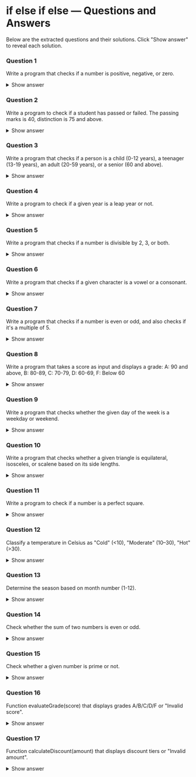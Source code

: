 # if else if else — Questions and Answers

Below are the extracted questions and their solutions. Click "Show answer" to reveal each solution.

### Question 1
Write a program that checks if a number is positive, negative, or zero.

<details>
<summary>Show answer</summary>

```javascript
let num = prompt('Enter The Number Here!');

if (num > 0) {
  alert('Number is Positive');
} else if (num < 0) {
  alert('Number is Negative');
} else {
  alert('The Number is Zero');
}
```

</details>

### Question 2
Write a program to check if a student has passed or failed. The passing marks is 40, distinction is 75 and above.

<details>
<summary>Show answer</summary>

```javascript
let marks = prompt('Enter Your Marks');

if (marks >= 75) {
  alert('Distinction!');
} else if (marks >= 40) {
  alert('Passed!');
} else {
  alert('Failed');
}
```

</details>

### Question 3
Write a program that checks if a person is a child (0-12 years), a teenager (13-19 years), an adult (20-59 years), or a senior (60 and above).

<details>
<summary>Show answer</summary>

```javascript
let age = prompt('Enter Your Age');

if (age >= 0 & age <= 12) {
  alert('Child!');
} else if (age >= 13 & age <= 19) {
  alert('Teenager!');
} else if (age >= 20 & age <= 59) {
  alert('Adult!');
} else if (age >= 60) {
  alert('Senior Citizen');
}
```

</details>

### Question 4
Write a program to check if a given year is a leap year or not.

<details>
<summary>Show answer</summary>

```javascript
let year = prompt('Enter Year');

if (year % 4 === 0) {
  alert('Leap year');
} else {
  alert('Not a Leap year');
}
```

</details>

### Question 5
Write a program that checks if a number is divisible by 2, 3, or both.

<details>
<summary>Show answer</summary>

```javascript
let num = prompt('Enter The Number');

if (num % 2 === 0 && num % 3 === 0) {
  alert('Divisile by both 2 & 3');
} else if (num % 2 === 0) {
  alert('Divisible by 2');
} else if (num % 3 === 0) {
  alert('Divisible by 3');
} else {
  alert('Not Divisible 2 or 3');
}
```

</details>

### Question 6
Write a program that checks if a given character is a vowel or a consonant.

<details>
<summary>Show answer</summary>

```javascript
let character = prompt('Enter Alphabetic Character ');

if (character === "a" || character === "e" || character === "i" || character === "o" || character === "u") {
  alert('Vowel');
} else {
  alert('Consonant');
}
```

</details>

### Question 7
Write a program that checks if a number is even or odd, and also checks if it's a multiple of 5.

<details>
<summary>Show answer</summary>

```javascript
let number = prompt('Enter The Number');

if (number % 2 === 0 && number % 5 === 0) {
  alert('Even and Multiple of 5');
} else if (number % 2 === 0) {
  alert('Even but Not Multiple of 5');
} else if (number % 5 === 0) {
  alert('Odd and multiple of 5')
} else {
  alert("Odd but Not Multiple of 5")
}
```

</details>

### Question 8
Write a program that takes a score as input and displays a grade:
A: 90 and above, B: 80-89, C: 70-79, D: 60-69, F: Below 60

<details>
<summary>Show answer</summary>

```javascript
let score = prompt('Enter Your marks');

if (score >= 90) {
  alert('A');
} else if (score >= 80 & score <= 89) {
  alert('B');
} else if (score >= 70 & score <= 79) {
  alert('C');
} else if (score >= 60 & score <= 69) {
  alert('D');
} else if (score < 60) {
  alert('F');
}
```

</details>

### Question 9
Write a program that checks whether the given day of the week is a weekday or weekend.

<details>
<summary>Show answer</summary>

```javascript
let day = prompt('Enter The Day Name');

if (day === "saturday" || day === "sunday") {
  alert("Weekend");
} else if (day === "monday" || day === "tuesday" || day === "wednesday" || day === "thuRsday" || day === "friday") {
  alert('Weekday');
} else {
  alert("Invalid day");
}
```

</details>

### Question 10
Write a program that checks whether a given triangle is equilateral, isosceles, or scalene based on its side lengths.

<details>
<summary>Show answer</summary>

```javascript
let side1 = parseFloat(prompt('Enter the length of side 1'));
let side2 = parseFloat(prompt('Enter the length of side 2'));
let side3 = parseFloat(prompt('Enter the length of side 3'));

if (side1 === side2 && side2 === side3) {
  alert('Euilateral Triangle');
} else if (side1 === side2 || side2 === side3) {
  alert('Isosceles Triangle');
} else {
  alert('scalene Triangle');
}
```

</details>

### Question 11
Write a program to check if a number is a perfect square.

<details>
<summary>Show answer</summary>

```javascript
let num = prompt("Enter Your Number");

let sqrt = Math.sqrt(num);

if (sqrt === Math.floor(sqrt)) {
  alert('Perfect Square');
} else {
  alert('Not a PeRfect Square');
}
```

</details>

### Question 12
Classify a temperature in Celsius as "Cold" (<10), "Moderate" (10–30), "Hot" (>30).

<details>
<summary>Show answer</summary>

```javascript
let temp = prompt('Enter temperature');

if (temp < 10) {
  alert('Cold');
} else if (temp >= 10 & temp <= 30) {
  alert('Moderate');
} else if (temp > 30) {
  alert('Hot');
}
```

</details>

### Question 13
Determine the season based on month number (1-12).

<details>
<summary>Show answer</summary>

```javascript
let month = parseInt(prompt("Enter a month number (1-12):"));

if (month === 12 || month === 1 || month === 2) {
  alert("Winter");
} else if (month >= 3 && month <= 5) {
  alert("Spring");
} else if (month >= 6 && month <= 8) {
  alert("Summer");
} else if (month >= 9 && month <= 11) {
  alert("Fall");
} else {
  alert("Invalid month");
}
```

</details>

### Question 14
Check whether the sum of two numbers is even or odd.

<details>
<summary>Show answer</summary>

```javascript
let num1 = parseInt(prompt("Enter the first number:"));
let num2 = parseInt(prompt("Enter the second number:"));
let sum = num1 + num2;

if (sum % 2 === 0) {
  alert("Sum is even");
} else {
  alert("Sum is odd");
}
```

</details>

### Question 15
Check whether a given number is prime or not.

<details>
<summary>Show answer</summary>

```javascript
let num = parseInt(prompt("Enter a number:"));
let isPrime = true;

if (num < 2) {
  isPrime = false;
} else {
  for (let i = 2; i <= Math.sqrt(num); i++) {
    if (num % i === 0) {
      isPrime = false;
      break;
    }
  }
}

if (isPrime) {
  alert("prime number");
} else {
  alert("not a prime number");
}
```

</details>

### Question 16
Function evaluateGrade(score) that displays grades A/B/C/D/F or "Invalid score".

<details>
<summary>Show answer</summary>

```javascript
function evaluateGrade(score) {
  if (typeof score !== 'number' || score < 0 || score > 100) {
    alert("Invalid score");
  } else if (score >= 90) {
    alert("A");
  } else if (score >= 80) {
    alert("B");
  } else if (score >= 70) {
    alert("C");
  } else if (score >= 60) {
    alert("D");
  } else {
    alert("F");
  }
}
let userScore = prompt("Enter a score between 0 and 100:");
evaluateGrade(Number(userScore));
```

</details>

### Question 17
Function calculateDiscount(amount) that displays discount tiers or "Invalid amount".

<details>
<summary>Show answer</summary>

```javascript
function calculateDiscount(amount) {
  if (typeof amount !== 'number' || amount <= 0) {
    alert("Invalid amount");
  } else if (amount < 50) {
    alert("No discount");
  } else if (amount <= 100) {
    alert("5% discount");
  } else if (amount <= 200) {
    alert("10% discount");
  } else {
    alert("15% discount");
  }
}
let userAmount = prompt("Enter your purchase amount:");
calculateDiscount(Number(userAmount));
```

</details>
